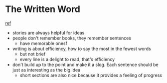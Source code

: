# The Written Word

[ref](https://collabfund.com/blog/the-written-word/)

- stories are always helpful for ideas
- people don't remember books, they remember sentences
  - have memorable onesf
- writing is about efficiency, how to say the most in the fewest words
  - but not brief
  - every line is a delight to read, that's efficiency
- don't build up to the point and make it a slog. Each sentence should be just as interesting as the big idea
  - short sections are also nice because it provides a feeling of progress
